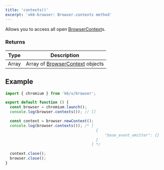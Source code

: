```yaml
---
title: 'contexts()'
excerpt: 'xk6-browser: Browser.contexts method'
---
```


Allows you to access all open [BrowserContext](/javascript-api/xk6-browser/browsercontext/)s.

### Returns

| Type  | Description                                                                    |
| ----- | ------------------------------------------------------------------------------ |
| Array | Array of [BrowserContext](/javascript-api/xk6-browser/browsercontext/) objects |


## Example

<!-- eslint-skip -->

```javascript
import { chromium } from 'k6/x/browser';

export default function () {
  const browser = chromium.launch();
  console.log(browser.contexts()); // []

  const context = browser.newContext();
  console.log(browser.contexts()); /* [
                                        {
                                            "base_event_emitter": {}
                                        }
                                      ] */

  context.close();
  browser.close();
}
```
